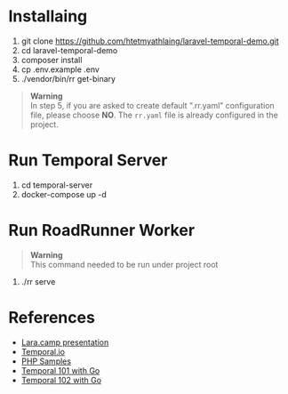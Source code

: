 # Installaing
1. git clone https://github.com/htetmyathlaing/laravel-temporal-demo.git
2. cd laravel-temporal-demo
3. composer install
4. cp .env.example .env
5. ./vendor/bin/rr get-binary 

> **Warning**<br>
> In step 5, if you are asked to  create default ".rr.yaml" configuration file, 
> please choose **NO**.
> The `rr.yaml` file is already configured in the project.

# Run Temporal Server
1. cd temporal-server
2. docker-compose up -d

# Run RoadRunner Worker
> **Warning**<br>
> This command needed to be run under project root
1. ./rr serve

# References
- [Lara.camp presentation](https://docs.google.com/presentation/d/1-BGLwI17k7Y5OOTpofppWiVq6ax_OIxfCK_HbGKmaGM/edit?usp=sharing)
- [Temporal.io](https://temporal.io/)
- [PHP Samples](https://github.com/temporalio/samples-php)
- [Temporal 101 with Go](https://learn.temporal.io/courses/temporal_101/go)
- [Temporal 102 with Go](https://learn.temporal.io/courses/temporal_102/go)

